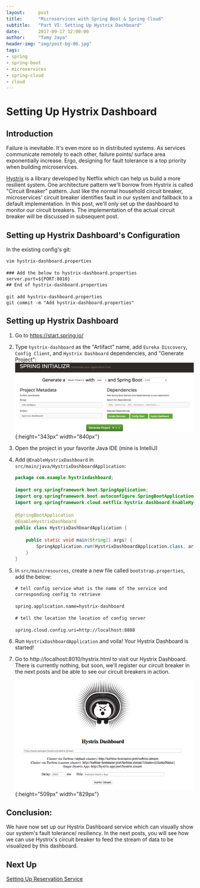 ```yaml
---
layout:     post
title:      "Microservices with Spring Boot & Spring Cloud"
subtitle:   "Part VI: Setting Up Hystrix Dashboard"
date:       2017-09-17 12:00:00
author:     "Tomy Jaya"
header-img: "img/post-bg-06.jpg"
tags:
- spring
- spring-boot
- microservices
- spring-cloud
- cloud
---
```


# Setting Up Hystrix Dashboard

## Introduction

Failure is inevitable. It's even more so in distributed systems. As services communicate remotely to each other, failure points/ surface area exponentially increase. Ergo, designing for fault tolerance is a top priority when building microservices. 

[Hystrix](https://github.com/Netflix/Hystrix) is a library developed by Netflix which can help us build a more resilient system. One architecture pattern we'll borrow from Hystrix is called "Circuit Breaker" pattern. Just like the normal household circuit breaker, microservices' circuit breaker identifies fault in our system and fallback to a default implementation. In this post, we'll only set up the dashboard to monitor our circuit breakers. The implementation of the actual circuit breaker will be discussed in subsequent post.  

## Setting up Hystrix Dashboard's Configuration

In the existing config's git: 
```
vim hystrix-dashboard.properties

### Add the below to hystrix-dashboard.properties
server.port=${PORT:8010}
## End of hystrix-dashboard.properties

git add hystrix-dashboard.properties
git commit -m "Add hystrix-dashboard.properties"
```

## Setting up Hystrix Dashboard

1. Go to https://start.spring.io/

2. Type `hystrix-dashboard` as the "Artifact" name, add `Eureka Discovery`, `Config Client`, and `Hystrix Dashboard` dependencies, and "Generate Project": 
    ![hystrix-dashboard-spring-initializr-screenshot.png](/img/hystrix-dashboard-spring-initializr-screenshot.png){:height="343px" width="840px"}

3. Open the project in your favorite Java IDE (mine is IntelliJ)

4. Add `@EnableHystrixDashboard` in `src/main/java/HystrixDashboardApplication`:

    ```java
    package com.example.hystrixdashboard;
    
    import org.springframework.boot.SpringApplication;
    import org.springframework.boot.autoconfigure.SpringBootApplication;
    import org.springframework.cloud.netflix.hystrix.dashboard.EnableHystrixDashboard;
    
    @SpringBootApplication
    @EnableHystrixDashboard
    public class HystrixDashboardApplication {
    
    	public static void main(String[] args) {
		    SpringApplication.run(HystrixDashboardApplication.class, args);
	    }
    }
    ```

6. in `src/main/resources`, create a new file called `bootstrap.properties`, add the below:

    ```properties
    # tell config service what is the name of the service and corresponding config to retrieve
    
    spring.application.name=hystrix-dashboard
    
    # tell the location the location of config server

    spring.cloud.config.uri=http://localhost:8888
    ```

7. Run `HystrixDashboardApplication` and voila! Your Hystrix Dashboard is started!

8. Go to http://localhost:8010/hystrix.html to visit our Hystrix Dashboard. There is currently nothing, but soon, we'll register our circuit breaker in the next posts and be able to see our circuit breakers in action.  

    ![hystrix-dashboard-result](/img/hystrix-dashboard-result.png){:height="509px" width="829px"}

## Conclusion:
We have now set up our Hystrix Dashboard service which can visually show our system's fault tolerance/ resiliency. In the next posts, you will see how we can use Hystrix's circuit breaker to feed the stream of data to be visualized by this dashboard.  

## Next Up
[Setting Up Reservation Service](/2017/09/17/spring-microservices-7/)